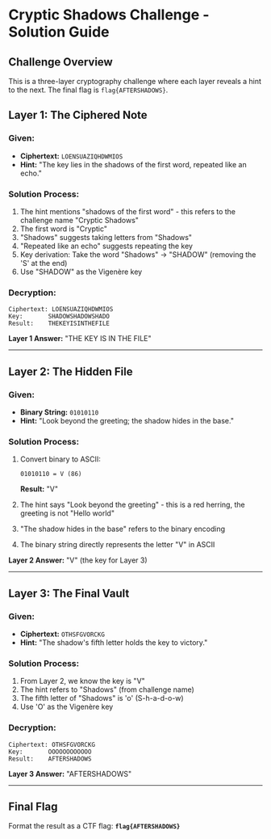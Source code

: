 # Cryptic Shadows Challenge - Solution Guide

## Challenge Overview
This is a three-layer cryptography challenge where each layer reveals a hint to the next. The final flag is `flag{AFTERSHADOWS}`.

## Layer 1: The Ciphered Note

### Given:
- **Ciphertext:** `LOENSUAZIQHDWMIOS`
- **Hint:** "The key lies in the shadows of the first word, repeated like an echo."

### Solution Process:
1. The hint mentions "shadows of the first word" - this refers to the challenge name "Cryptic Shadows"
2. The first word is "Cryptic"
3. "Shadows" suggests taking letters from "Shadows" 
4. "Repeated like an echo" suggests repeating the key
5. Key derivation: Take the word "Shadows" → "SHADOW" (removing the 'S' at the end)
6. Use "SHADOW" as the Vigenère key

### Decryption:
```
Ciphertext: LOENSUAZIQHDWMIOS
Key:       SHADOWSHADOWSHADO
Result:    THEKEYISINTHEFILE
```

**Layer 1 Answer:** "THE KEY IS IN THE FILE"

---

## Layer 2: The Hidden File

### Given:
- **Binary String:** `01010110`
- **Hint:** "Look beyond the greeting; the shadow hides in the base."

### Solution Process:
1. Convert binary to ASCII:
   ```
   01010110 = V (86)
   ```
   **Result:** "V"

2. The hint says "Look beyond the greeting" - this is a red herring, the greeting is not "Hello world"
3. "The shadow hides in the base" refers to the binary encoding
4. The binary string directly represents the letter "V" in ASCII

**Layer 2 Answer:** "V" (the key for Layer 3)

---

## Layer 3: The Final Vault

### Given:
- **Ciphertext:** `OTHSFGVORCKG`
- **Hint:** "The shadow's fifth letter holds the key to victory."

### Solution Process:
1. From Layer 2, we know the key is "V"
2. The hint refers to "Shadows" (from challenge name)
3. The fifth letter of "Shadows" is 'o' (S-h-a-d-o-w)
4. Use 'O' as the Vigenère key

### Decryption:
```
Ciphertext: OTHSFGVORCKG
Key:       OOOOOOOOOOOO
Result:    AFTERSHADOWS
```

**Layer 3 Answer:** "AFTERSHADOWS"

---

## Final Flag
Format the result as a CTF flag:
**`flag{AFTERSHADOWS}`**